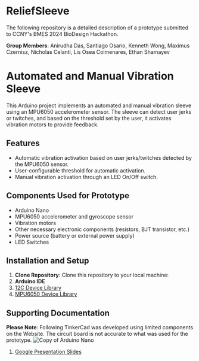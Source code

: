 # ReliefSleeve
The following repository is a detailed description of a prototype submitted to CCNY's BMES 2024 BioDesign Hackathon.

**Group Members**: Anirudha Das, Santiago Osario, Kenneth Wong, Maximus Czernisz, Nicholas Celanti, Lis Osea Colmenares, Ethan Shamayev

# Automated and Manual Vibration Sleeve

This Arduino project implements an automated and manual vibration sleeve using an MPU6050 accelerometer sensor. The sleeve can detect user jerks or twitches, and based on the threshold set by the user, it activates vibration motors to provide feedback.

## Features

- Automatic vibration activation based on user jerks/twitches detected by the MPU6050 sensor.
- User-configurable threshold for automatic activation. 
- Manual vibration activation through an LED On/Off switch.

## Components Used for Prototype

- Arduino Nano
- MPU6050 accelerometer and gyroscope sensor
- Vibration motors
- Other necessary electronic components (resistors, BJT transistor, etc.) 
- Power source (battery or external power supply)
- LED Switches

## Installation and Setup

1. **Clone Repository**: Clone this repository to your local machine:
2. **Arduino IDE**
3. [12C Device Library](https://github.com/jrowberg/i2cdevlib)
4. [MPU6050 Device Library](https://github.com/ElectronicCats/mpu6050)

## Supporting Documentation

**Please Note**: Following TinkerCad was developed using limited components on the Website. The circuit board is not accurate to what was used for the prototype.
![Copy of Arduino Nano](https://github.com/lisosea/ReliefSleeve/assets/57465857/10c37458-73c5-4f96-a52b-5751171592cd)

1. [Google Presentation Slides](https://docs.google.com/presentation/d/1DhR2peD7n7PvTp2O2eWuozLrc5OO4RQZGAaDnlNJnFM/edit#slide=id.p)



